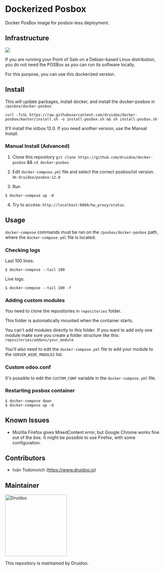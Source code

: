 # Dockerized Posbox

Docker PosBox image for posbox-less deployment.

## Infrastructure

![](https://raw.githubusercontent.com/druidoo/docker-posbox/master/readme/posboxless_setup.png)

If you are running your Point of Sale on a Debian-based Linux distribution,
you do not need the POSBox as you can run its software locally.

For this purpose, you can use this dockerized version.

## Install

This will update packages, install docker, and install the docker-posbox
in `/posbox/docker-posbox`

```
curl -fsSL https://raw.githubusercontent.com/druidoo/docker-posbox/master/install.sh -o install-posbox.sh && sh install-posbox.sh

```

It'll install the iotbox:12.0. If you need another version, use the Manual Install.


### Manual Install (Advanced)

1. Clone this repository `git clone https://github.com/druidoo/docker-posbox` && `cd docker-posbox`

2. Edit `docker-compose.yml` file and select the correct posbox/iot version. ie: `druidoo/posbox:12.0`

3. Run

```
$ docker-compose up -d
```

4. Try to access: `http://localhost:8069/hw_proxy/status`.

## Usage

`docker-compose` commands must be ran on the `/posbox/docker-posbox` path,
where the `docker-compose.yml` file is located.

### Checking logs


Last 100 lines:

```
$ docker-compose --tail 100
```

Live logs:

```
$ docker-compose --tail 100 -f
```

### Adding custom modules

You need to clone the repositories in `repositories` folder.

This folder is automatically mounted when the container starts.

You can't add modules directly to this folder. If you want to add only one module
make sure you create a folder structure like this: `repositories/addons/your_module`

You'll also need to edit the `docker-compose.yml` file to add your module to the
`SERVER_WIDE_MODULES` list.

### Custom odoo.conf

It's possible to edit the `CUSTOM_CONF` variable in the `docker-compose.yml` file.

### Restarting posbox container

```
$ docker-compose down
$ docker-compose up -d
```

## Known Issues

- Mozilla Firefox gives MixedContent error, but Google Chrome works fine out of the box.
It might be possible to use Firefox, with some configuration.

## Contributors

* Iván Todorovich (https://www.druidoo.io)

## Maintainer

<img src="https://www.druidoo.io/web/image/1136/druidoo14-09.png" 
alt="Druidoo" width="200"/>

This repository is maintained by Druidoo.

